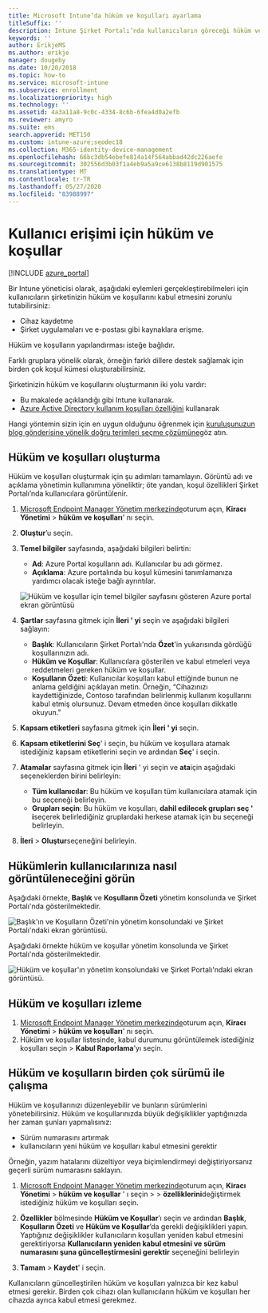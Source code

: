 ```yaml
---
title: Microsoft Intune’da hüküm ve koşulları ayarlama
titleSuffix: ''
description: Intune Şirket Portalı’nda kullanıcıların göreceği hüküm ve koşulları ayarlayın.
keywords: ''
author: ErikjeMS
ms.author: erikje
manager: dougeby
ms.date: 10/20/2018
ms.topic: how-to
ms.service: microsoft-intune
ms.subservice: enrollment
ms.localizationpriority: high
ms.technology: ''
ms.assetid: 4a3a11a8-9c0c-4334-8c6b-6fea4d0a2efb
ms.reviewer: amyro
ms.suite: ems
search.appverid: MET150
ms.custom: intune-azure;seodec18
ms.collection: M365-identity-device-management
ms.openlocfilehash: 66bc3db54ebefe814a14f564abbad42dc226aefe
ms.sourcegitcommit: 302556d3b03f1a4eb9a5a9ce6138b8119d901575
ms.translationtype: MT
ms.contentlocale: tr-TR
ms.lasthandoff: 05/27/2020
ms.locfileid: "83988997"
---
```

# <a name="terms-and-conditions-for-user-access"></a>Kullanıcı erişimi için hüküm ve koşullar

[!INCLUDE [azure_portal](../includes/azure_portal.md)]

Bir Intune yöneticisi olarak, aşağıdaki eylemleri gerçekleştirebilmeleri için kullanıcıların şirketinizin hüküm ve koşullarını kabul etmesini zorunlu tutabilirsiniz:
- Cihaz kaydetme
- Şirket uygulamaları ve e-postası gibi kaynaklara erişme.

Hüküm ve koşulların yapılandırması isteğe bağlıdır.

Farklı gruplara yönelik olarak, örneğin farklı dillere destek sağlamak için birden çok koşul kümesi oluşturabilirsiniz.

Şirketinizin hüküm ve koşullarını oluşturmanın iki yolu vardır:
- Bu makalede açıklandığı gibi Intune kullanarak.
- [Azure Active Directory kullanım koşulları özelliğini](https://docs.microsoft.com/azure/active-directory/governance/active-directory-tou) kullanarak

Hangi yöntemin sizin için en uygun olduğunu öğrenmek için [kuruluşunuzun blog gönderisine yönelik doğru terimleri seçme çözümüne](https://go.microsoft.com/fwlink/?linkid=2010506&clcid=0x409)göz atın. 

## <a name="create-terms-and-conditions"></a>Hüküm ve koşulları oluşturma
Hüküm ve koşulları oluşturmak için şu adımları tamamlayın. Görüntü adı ve açıklama yönetimin kullanımına yöneliktir; öte yandan, koşul özellikleri Şirket Portalı’nda kullanıcılara görüntülenir.

1. [Microsoft Endpoint Manager Yönetim merkezinde](https://go.microsoft.com/fwlink/?linkid=2109431)oturum açın, **Kiracı Yönetimi**  >  **hüküm ve koşulları**' nı seçin.
2. **Oluştur**’u seçin.
3. **Temel bilgiler** sayfasında, aşağıdaki bilgileri belirtin:

   - **Ad**: Azure Portal koşulların adı. Kullanıcılar bu adı görmez.
   - **Açıklama**: Azure portalında bu koşul kümesini tanımlamanıza yardımcı olacak isteğe bağlı ayrıntılar.

    ![Hüküm ve koşullar için temel bilgiler sayfasını gösteren Azure portal ekran görüntüsü](./media/terms-and-conditions-create/terms-basics-page.png)

4. **Şartlar** sayfasına gitmek için **İleri ' yi** seçin ve aşağıdaki bilgileri sağlayın:

   - **Başlık**: Kullanıcıların Şirket Portalı'nda **Özet**'in yukarısında gördüğü koşullarınızın adı.
   - **Hüküm ve Koşullar**: Kullanıcılara gösterilen ve kabul etmeleri veya reddetmeleri gereken hüküm ve koşullar.
   - **Koşulların Özeti**: Kullanıcılar koşulları kabul ettiğinde bunun ne anlama geldiğini açıklayan metin. Örneğin, “Cihazınızı kaydettiğinizde, Contoso tarafından belirlenmiş kullanım koşullarını kabul etmiş olursunuz. Devam etmeden önce koşulları dikkatle okuyun."

5. **Kapsam etiketleri** sayfasına gitmek için **İleri ' yi** seçin.

6. **Kapsam etiketlerini Seç**' i seçin, bu hüküm ve koşullara atamak istediğiniz kapsam etiketlerini seçin ve ardından **Seç**' i seçin. 

7. **Atamalar** sayfasına gitmek için **İleri** ' yi seçin ve **ata**için aşağıdaki seçeneklerden birini belirleyin:
    - **Tüm kullanıcılar**: Bu hüküm ve koşulları tüm kullanıcılara atamak için bu seçeneği belirleyin.
    - **Grupları seçin**: Bu hüküm ve koşulları, **dahil edilecek grupları seç ' i**seçerek belirlediğiniz gruplardaki herkese atamak için bu seçeneği belirleyin.

8. **İleri**  >  **Oluştur**seçeneğini belirleyin.

## <a name="see-how-terms-are-displayed-to-your-users"></a>Hükümlerin kullanıcılarınıza nasıl görüntüleneceğini görün
Aşağıdaki örnekte, **Başlık** ve **Koşulların Özeti** yönetim konsolunda ve Şirket Portalı'nda gösterilmektedir.

![Başlık'ın ve Koşulların Özeti'nin yönetim konsolundaki ve Şirket Portalı'ndaki ekran görüntüsü.](./media/terms-and-conditions-create/terms-summary-terms.png)

Aşağıdaki örnekte hüküm ve koşullar yönetim konsolunda ve Şirket Portalı'nda gösterilmektedir.

![Hüküm ve koşullar'ın yönetim konsolundaki ve Şirket Portalı'ndaki ekran görüntüsü.](./media/terms-and-conditions-create/terms-properties-terms.png)


## <a name="monitor-terms-and-conditions"></a>Hüküm ve koşulları izleme

1. [Microsoft Endpoint Manager Yönetim merkezinde](https://go.microsoft.com/fwlink/?linkid=2109431)oturum açın, **Kiracı Yönetimi**  >  **hüküm ve koşulları**' nı seçin.
2. Hüküm ve koşullar listesinde, kabul durumunu görüntülemek istediğiniz koşulları seçin > **Kabul Raporlama**’yı seçin.

## <a name="work-with-multiple-versions-of-terms-and-conditions"></a>Hüküm ve koşulların birden çok sürümü ile çalışma
Hüküm ve koşullarınızı düzenleyebilir ve bunların sürümlerini yönetebilirsiniz. Hüküm ve koşullarınızda büyük değişiklikler yaptığınızda her zaman şunları yapmalısınız:
- Sürüm numarasını artırmak
- kullanıcıların yeni hüküm ve koşulları kabul etmesini gerektir

Örneğin, yazım hatalarını düzeltiyor veya biçimlendirmeyi değiştiriyorsanız geçerli sürüm numarasını saklayın.

1. [Microsoft Endpoint Manager Yönetim merkezinde](https://go.microsoft.com/fwlink/?linkid=2109431)oturum açın, **Kiracı Yönetimi**  >  **hüküm ve koşullar** ' ı seçin > > **özelliklerini**değiştirmek istediğiniz hüküm ve koşulları seçin.

2. **Özellikler** bölmesinde **Hüküm ve Koşullar**’ı seçin ve ardından **Başlık**, **Koşulların Özeti** ve **Hüküm ve Koşullar**’da gerekli değişiklikleri yapın. Yaptığınız değişiklikler kullanıcıların koşulları yeniden kabul etmesini gerektiriyorsa **Kullanıcıların yeniden kabul etmesini ve sürüm numarasını şuna güncelleştirmesini gerektir** seçeneğini belirleyin

3. **Tamam**  >  **Kaydet**' i seçin.

Kullanıcıların güncelleştirilen hüküm ve koşulları yalnızca bir kez kabul etmesi gerekir. Birden çok cihazı olan kullanıcıların hüküm ve koşulları her cihazda ayrıca kabul etmesi gerekmez.

